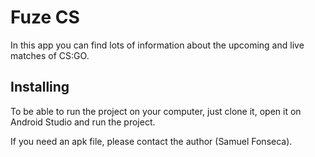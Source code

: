 # Fuze CS

In this app you can find lots of information about the upcoming and live matches of CS:GO.

## Installing
To be able to run the project on your computer, just clone it, open it on Android Studio and run the project.

If you need an apk file, please contact the author (Samuel Fonseca).

